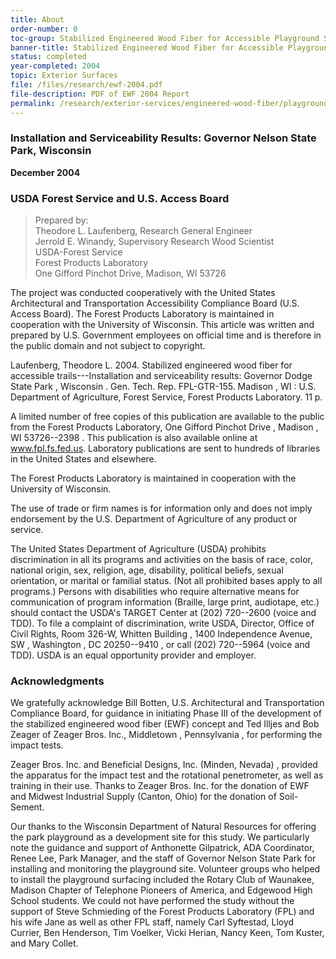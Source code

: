 ```yaml
---
title: About
order-number: 0
toc-group: Stabilized Engineered Wood Fiber for Accessible Playground Surfaces
banner-title: Stabilized Engineered Wood Fiber for Accessible Playground Surfaces
status: completed
year-completed: 2004
topic: Exterior Surfaces
file: /files/research/ewf-2004.pdf
file-description: PDF of EWF 2004 Report
permalink: /research/exterior-services/engineered-wood-fiber/playground-surfaces-2004/
---
```

### Installation and Serviceability Results: Governor Nelson State Park, Wisconsin

**December 2004**

### USDA Forest Service and U.S. Access Board
> Prepared by:\
> Theodore L. Laufenberg, Research General Engineer\
> Jerrold E. Winandy, Supervisory Research Wood Scientist\
> USDA-Forest Service\
> Forest Products Laboratory\
> One Gifford Pinchot Drive, Madison, WI 53726

The project was conducted cooperatively with the United States Architectural and Transportation Accessibility Compliance Board (U.S. Access Board). The Forest Products Laboratory is maintained in cooperation with the University of Wisconsin. This article was written and prepared by U.S. Government employees on official time and is therefore in the public domain and not subject to copyright.

Laufenberg, Theodore L. 2004. Stabilized engineered wood fiber for accessible trails---Installation and serviceability results: Governor Dodge State Park , Wisconsin . Gen. Tech. Rep. FPL-GTR-155. Madison , WI : U.S. Department of Agriculture, Forest Service, Forest Products Laboratory. 11 p.

A limited number of free copies of this publication are available to the public from the Forest Products Laboratory, One Gifford Pinchot Drive , Madison , WI 53726--2398 . This publication is also available online at www.fpl.fs.fed.us. Laboratory publications are sent to hundreds of libraries in the United States and elsewhere.

The Forest Products Laboratory is maintained in cooperation with the University of Wisconsin.

The use of trade or firm names is for information only and does not imply endorsement by the U.S. Department of Agriculture of any product or service.

The United States Department of Agriculture (USDA) prohibits discrimination in all its programs and activities on the basis of race, color, national origin, sex, religion, age, disability, political beliefs, sexual orientation, or marital or familial status. (Not all prohibited bases apply to all programs.) Persons with disabilities who require alternative means for communication of program information (Braille, large print, audiotape, etc.) should contact the USDA's TARGET Center at (202) 720--2600 (voice and TDD). To file a complaint of discrimination, write USDA, Director, Office of Civil Rights, Room 326-W, Whitten Building , 1400 Independence Avenue, SW , Washington , DC 20250--9410 , or call (202) 720--5964 (voice and TDD). USDA is an equal opportunity provider and employer.


### Acknowledgments
We gratefully acknowledge Bill Botten, U.S. Architectural and Transportation Compliance Board, for guidance in initiating Phase III of the development of the stabilized engineered wood fiber (EWF) concept and Ted Illjes and Bob Zeager of Zeager Bros. Inc., Middletown , Pennsylvania , for performing the impact tests.

Zeager Bros. Inc. and Beneficial Designs, Inc. (Minden, Nevada) , provided the apparatus for the impact test and the rotational penetrometer, as well as training in their use. Thanks to Zeager Bros. Inc. for the donation of EWF and Midwest Industrial Supply (Canton, Ohio) for the donation of Soil-Sement.

Our thanks to the Wisconsin Department of Natural Resources for offering the park playground as a development site for this study. We particularly note the guidance and support of Anthonette Gilpatrick, ADA Coordinator, Renee Lee, Park Manager, and the staff of Governor Nelson State Park for installing and monitoring the playground site. Volunteer groups who helped to install the playground surfacing included the Rotary Club of Waunakee, Madison Chapter of Telephone Pioneers of America, and Edgewood High School students. We could not have performed the study without the support of Steve Schmieding of the Forest Products Laboratory (FPL) and his wife Jane as well as other FPL staff, namely Carl Syftestad, Lloyd Currier, Ben Henderson, Tim Voelker, Vicki Herian, Nancy Keen, Tom Kuster, and Mary Collet.


